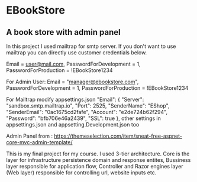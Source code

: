 # EBookStore
## A book store with admin panel
In this project I used mailtrap for smtp server. If you don't want to use mailtrap you can directly use customer credentials below.

Email = user@mail.com,
PasswordForDevelopment = 1,
PasswordForProduction = !EBookStore1234

For Admin User: 
Email = "manager@ebookstore.com",
PasswordForDevelopment = 1,
PasswordForProduction = !EBookStore1234

For Mailtrap modify appsettings.json
  "Email": {
    "Server": "sandbox.smtp.mailtrap.io",
    "Port": 2525,
    "SenderName": "EShop",
    "SenderEmail": "0ac1675cd2fafe",
    "Account": "e2de724b62f294",
    "Password": "bfb706e46a2439",
    "SSL": true
  },
  other settings in appsettings.json and appsetting.Development.json too

  Admin Panel from : https://themeselection.com/item/sneat-free-aspnet-core-mvc-admin-template/

This is my final project for my course. I used 3-tier architecture. Core is the layer for infrastructure persistence domain and response entites,
Bussiness layer responsible for application flow, Controller and Razor engines layer (Web layer) responsible for controlling url, website inputs etc.
